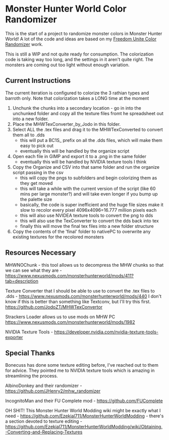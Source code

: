 # Monster Hunter World Color Randomizer

This is the start of a project to randomize monster colors in Monster Hunter World! A lot of the code and ideas are based on my [Freedom Unite Color Randomizer](https://github.com/nuzcraft/FreedomUniteColorRandomizer) work.

This is still a WIP and not quite ready for consumption. The colorization code is taking way too long, and the settings in it aren't quite right. The monsters are coming out too light without enough variation.

## Current Instructions

The current iteration is configured to colorize the 3 rathian types and barroth only. Note that colorization takes a LONG time at the moment

1. Unchunk the chunks into a secondary location - go in into the unchunked folder and copy all the texture files fromt he spreadsheet out into a new folder.
2. Place the MHWTexConverter_by_Jodo in this folder.
3. Select ALL the .tex files and drag it to the MHWTexConverted to convert them all to .dds
   - this will put a BC1S\_ prefix on all the .dds files, which will make them easy to pick out
   - eventually this will be handled by the organize script
4. Open each file in GIMP and export it to a .png in the same folder
   - eventually this will be handled by NVIDIA texture tools I think
5. Copy the Organize and CSV into that same folder and run the organize script passing in the csv
   - this will copy the pngs to subfolders and begin colorizing them as they get moved
   - this will take a while with the current version of the script (like 60 mins per large monster?) and will take even longer if you bump up the palette size
   - basically, the code is super inefficient and the huge file sizes make it slow to recolor every pixel 4096x4096=16.777 million pixels each
   - this will also use NVIDEA texture tools to convert the png to dds
   - this will also use the TexConverter to convert the dds back into tex
   - finally this will move the final tex files into a new folder structure
6. Copy the contents of the 'final' folder to nativePC to overwrite any existing textures for the recolored monsters

## Resources Necessary

MHWNOChunk - this tool allows us to decompress the MHW chunks so that we can see what they are - https://www.nexusmods.com/monsterhunterworld/mods/411?tab=description

Texture Converter that I should be able to use to convert the .tex files to .dds - https://www.nexusmods.com/monsterhunterworld/mods/440 I don't know if this is better than something like Textconv, but I'll try this first. https://github.com/JodoZT/MHWTexConvertor

Strackers Loader allows us to use mods on MHW PC https://www.nexusmods.com/monsterhunterworld/mods/1982

NVIDIA Texture Tools - https://developer.nvidia.com/nvidia-texture-tools-exporter

## Special Thanks

Bonecuss has done some texture editing before, I've reached out to them for advice. They pointed me to NVIDIA texture tools which is amazing in streamlining the process.

AlbinoDonkey and their randomizer - https://github.com/JHenry2/mhw_randomizer

IncognitoMan and their FU Complete mod - https://github.com/FUComplete

OH SHIT! This Monster Hunter World Modding wiki might be exactly what I need - https://github.com/Ezekial711/MonsterHunterWorldModding - there's a section devoted to texture editing - https://github.com/Ezekial711/MonsterHunterWorldModding/wiki/Obtaining,-Converting-and-Replacing-Textures
